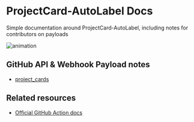 # ProjectCard-AutoLabel Docs

Simple documentation around ProjectCard-AutoLabel, including notes for contributors on payloads

![animation](./images/20210209120322.gif)

## GitHub API & Webhook Payload notes

- [project_cards](./ProjectCards.md)

## Related resources

- [Official GitHub Action docs](https://help.github.com/en/actions)

